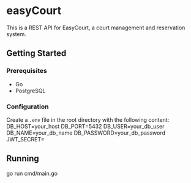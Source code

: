 # easyCourt

This is a REST API for EasyCourt, a court management and reservation system.

## Getting Started

### Prerequisites

- Go
- PostgreSQL

### Configuration

Create a `.env` file in the root directory with the following content:
DB_HOST=your_host
DB_PORT=5432
DB_USER=your_db_user
DB_NAME=your_db_name
DB_PASSWORD=your_db_password
JWT_SECRET=

## Running
go run cmd/main.go
